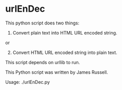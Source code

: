 # urlEnDec

This python script does two things:
1) Convert plain text into HTML URL encoded string.

  or

2) Convert HTML URL encoded string into plain text.

This script depends on urllib to run.

This Python script was written by James Russell.

Usage: ./urlEnDec.py
